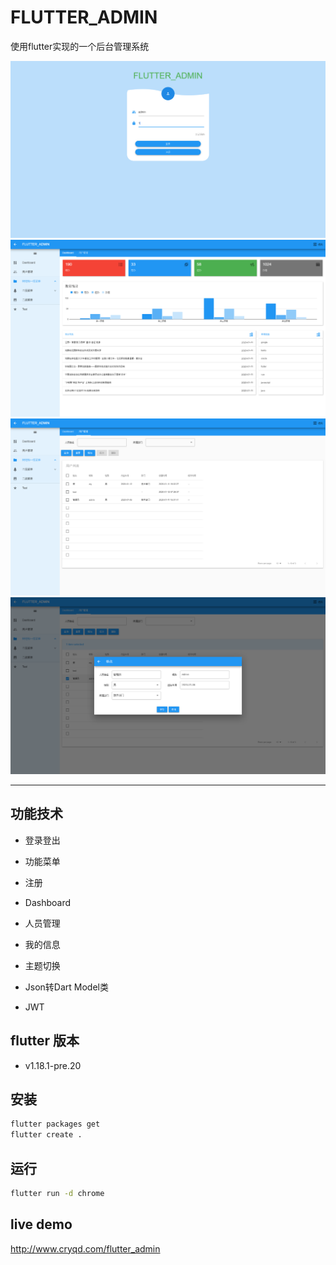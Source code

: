 # FLUTTER_ADMIN

使用flutter实现的一个后台管理系统

![image](https://raw.githubusercontent.com/cairuoyu/screenshots/master/flutter_admin_login.PNG)
![image](https://raw.githubusercontent.com/cairuoyu/screenshots/master/flutter_admin_dashboard.PNG)
![image](https://raw.githubusercontent.com/cairuoyu/screenshots/master/flutter_admin_user.PNG)
![image](https://raw.githubusercontent.com/cairuoyu/screenshots/master/flutter_admin_user-update.PNG)

---
## 功能技术
* 登录登出
* 功能菜单
* 注册
* Dashboard
* 人员管理
* 我的信息
* 主题切换

* Json转Dart Model类
* JWT

## flutter 版本
* v1.18.1-pre.20

## 安装
```bash
flutter packages get
flutter create .
```

## 运行
```bash
flutter run -d chrome
```

## live demo
http://www.cryqd.com/flutter_admin

